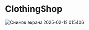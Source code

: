 ﻿# ClothingShop
![Снимок экрана 2025-02-19 015406](https://github.com/user-attachments/assets/903953b5-5ce0-44a0-a832-22bd34d410fd)
